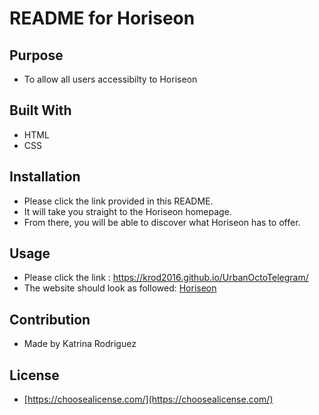 # README for Horiseon

## Purpose
* To allow all users accessibilty to Horiseon

## Built With
* HTML
* CSS

## Installation
* Please click the link provided in this README. 
* It will take you straight to the Horiseon homepage.
* From there, you will be able to discover what Horiseon has to offer. 

## Usage
* Please click the link : https://krod2016.github.io/UrbanOctoTelegram/
* The website should look as followed: 
[Horiseon]()

## Contribution
* Made by Katrina Rodriguez

## License
* [https://choosealicense.com/](https://choosealicense.com/)
